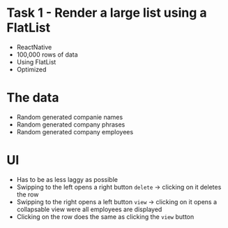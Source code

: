 # Task 1 - Render a large list using a FlatList

* ReactNative
* 100,000 rows of data
* Using FlatList
* Optimized

# The data

* Random generated companie names
* Random generated company phrases
* Random generated company employees

# UI

* Has to be as less laggy as possible
* Swipping to the left opens a right button `delete` -> clicking on it deletes the row
* Swipping to the right opens a left button `view` -> clicking on it opens a collapsable view were all employees are displayed
* Clicking on the row does the same as clicking the `view` button
